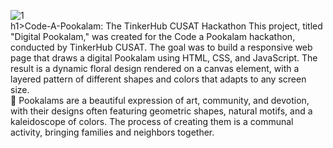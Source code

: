 ![1](https://github.com/user-attachments/assets/3371c43f-7f4a-414a-8ac1-3f6bb22d300f)
<br>
h1>Code-A-Pookalam: The TinkerHub CUSAT Hackathon </h1>
This project, titled "Digital Pookalam," was created for the Code a Pookalam hackathon, conducted by TinkerHub CUSAT. The goal was to build a responsive web page that draws a digital Pookalam using HTML, CSS, and JavaScript. The result is a dynamic floral design rendered on a canvas element, with a layered pattern of different shapes and colors that adapts to any screen size.
<br>
🌺 Pookalams are a beautiful expression of art, community, and devotion, with their designs often featuring geometric shapes, natural motifs, and a kaleidoscope of colors. The process of creating them is a communal activity, bringing families and neighbors together.

